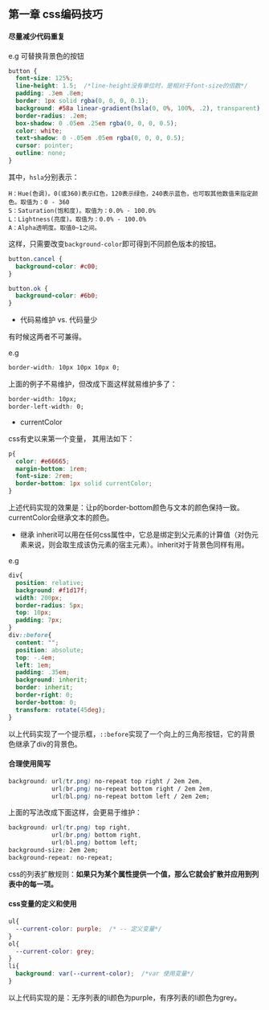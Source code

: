 
## 第一章  css编码技巧

#### 尽量减少代码重复

e.g 可替换背景色的按钮

```css
button {
  font-size: 125%;
  line-height: 1.5;  /*line-height没有单位时，是相对于font-size的倍数*/
  padding: .3em .8em;
  border: 1px solid rgba(0, 0, 0, 0.1);
  background: #58a linear-gradient(hsla(0, 0%, 100%, .2), transparent);
  border-radius: .2em;
  box-shadow: 0 .05em .25em rgba(0, 0, 0, 0.5);
  color: white;
  text-shadow: 0 -.05em .05em rgba(0, 0, 0, 0.5);
  cursor: pointer;
  outline: none;
}
```
其中，`hsla`分别表示：

    H：Hue(色调)。0(或360)表示红色，120表示绿色，240表示蓝色，也可取其他数值来指定颜色。取值为：0 - 360
    S：Saturation(饱和度)。取值为：0.0% - 100.0%
    L：Lightness(亮度)。取值为：0.0% - 100.0%
    A：Alpha透明度。取值0~1之间。

这样，只需要改变`background-color`即可得到不同颜色版本的按钮。

```css
button.cancel {
  background-color: #c00;
}

button.ok {
  background-color: #6b0;
}
```

* 代码易维护 vs. 代码量少

有时候这两者不可兼得。

e.g

```css
border-width: 10px 10px 10px 0;
```
上面的例子不易维护，但改成下面这样就易维护多了：
```css
border-width: 10px;
border-left-width: 0;
```

* currentColor

css有史以来第一个变量， 其用法如下：

```css
p{
  color: #e66665;
  margin-bottom: 1rem;
  font-size: 2rem;
  border-bottom: 1px solid currentColor;
}
```

上述代码实现的效果是：让p的border-bottom颜色与文本的颜色保持一致。currentColor会继承文本的颜色。

* 继承
inherit可以用在任何css属性中，它总是绑定到父元素的计算值（对伪元素来说，则会取生成该伪元素的宿主元素）。inherit对于背景色同样有用。

e.g
```css
div{
  position: relative;
  background: #f1d17f;
  width: 200px;
  border-radius: 5px;
  top: 10px;
  padding: 7px;
}
div::before{
  content: "";
  position: absolute;
  top: -.4em;
  left: 1em;
  padding: .35em;
  background: inherit;
  border: inherit;
  border-right: 0;
  border-bottom: 0;
  transform: rotate(45deg);
}
```
以上代码实现了一个提示框，`::before`实现了一个向上的三角形按钮，它的背景色继承了div的背景色。

#### 合理使用简写

```css
background: url(tr.png) no-repeat top right / 2em 2em,
            url(br.png) no-repeat bottom right / 2em 2em,
            url(bl.png) no-repeat bottom left / 2em 2em;
```

上面的写法改成下面这样，会更易于维护：
```css
background: url(tr.png) top right,
            url(br.png) bottom right,
            url(bl.png) bottom left;
background-size: 2em 2em;
background-repeat: no-repeat;
```

css的列表扩散规则：**如果只为某个属性提供一个值，那么它就会扩散并应用到列表中的每一项。**

#### css变量的定义和使用

```css
ul{
  --current-color: purple;  /* -- 定义变量*/
}
ol{
  --current-color: grey;
}
li{
  background: var(--current-color);  /*var 使用变量*/
}
```
以上代码实现的是：无序列表的li颜色为purple，有序列表的li颜色为grey。
